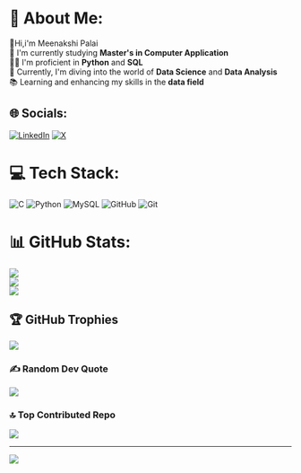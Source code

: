 # 💫 About Me:
👋Hi,i'm Meenakshi Palai<br>
🔭 I'm currently studying **Master's in Computer Application**<br>👩‍💻 I'm proficient in **Python** and **SQL**<br>🌱 Currently, I'm diving into the world of **Data Science** and **Data Analysis**<br> 📚 Learning and enhancing my skills in the **data field**


## 🌐 Socials:
[![LinkedIn](https://img.shields.io/badge/LinkedIn-%230077B5.svg?logo=linkedin&logoColor=white)](https://linkedin.com/in/www.linkedin.com/in/meenakshi-palai-1014062b5) [![X](https://img.shields.io/badge/X-black.svg?logo=X&logoColor=white)](https://x.com/@MeenakshiP1802) 

# 💻 Tech Stack:
![C](https://img.shields.io/badge/c-%2300599C.svg?style=plastic&logo=c&logoColor=white) ![Python](https://img.shields.io/badge/python-3670A0?style=plastic&logo=python&logoColor=ffdd54) ![MySQL](https://img.shields.io/badge/mysql-4479A1.svg?style=plastic&logo=mysql&logoColor=white) ![GitHub](https://img.shields.io/badge/github-%23121011.svg?style=plastic&logo=github&logoColor=white) ![Git](https://img.shields.io/badge/git-%23F05033.svg?style=plastic&logo=git&logoColor=white)
# 📊 GitHub Stats:
![](https://github-readme-stats.vercel.app/api?username=Meenakshi-1802&theme=highcontrast&hide_border=false&include_all_commits=false&count_private=false)<br/>
![](https://github-readme-streak-stats.herokuapp.com/?user=Meenakshi-1802&theme=highcontrast&hide_border=false)<br/>
![](https://github-readme-stats.vercel.app/api/top-langs/?username=Meenakshi-1802&theme=highcontrast&hide_border=false&include_all_commits=false&count_private=false&layout=compact)

## 🏆 GitHub Trophies
![](https://github-profile-trophy.vercel.app/?username=Meenakshi-1802&theme=radical&no-frame=false&no-bg=false&margin-w=4)

### ✍️ Random Dev Quote
![](https://quotes-github-readme.vercel.app/api?type=horizontal&theme=radical)

### 🔝 Top Contributed Repo
![](https://github-contributor-stats.vercel.app/api?username=Meenakshi-1802&limit=5&theme=dark&combine_all_yearly_contributions=true)

---
[![](https://visitcount.itsvg.in/api?id=Meenakshi-1802&icon=0&color=0)](https://visitcount.itsvg.in)

<!-- Proudly created with GPRM ( https://gprm.itsvg.in ) -->
